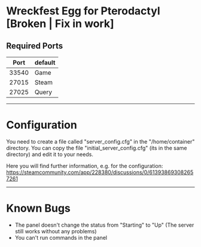 # Wreckfest Egg for Pterodactyl [Broken | Fix in work]
## Required Ports
|Port|default|
|----|-------|
|33540|Game|
|27015|Steam|
|27025|Query|

--------
# Configuration
You need to create a file called "server_config.cfg" in the "/home/container" directory. You can copy the file "initial_server_config.cfg" (its in the same directory) and edit it to your needs.

Here you will find further information, e.g. for the configuration: https://steamcommunity.com/app/228380/discussions/0/613938693082657261

-------------
# Known Bugs
- The panel doesn't change the status from "Starting" to "Up" (The server still works without any problems)
- You can't run commands in the panel